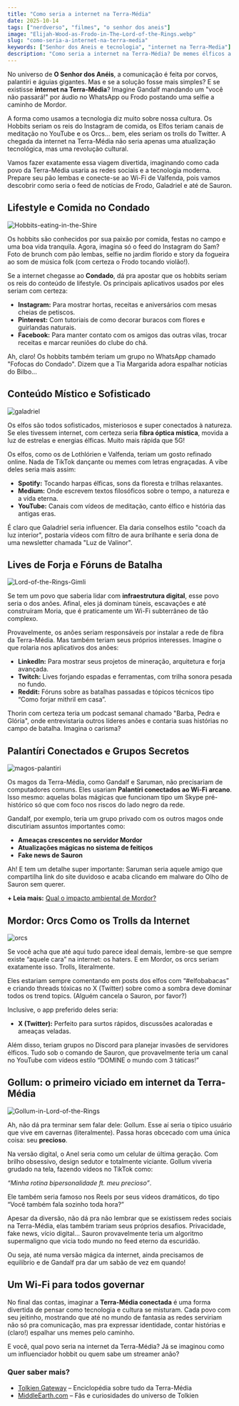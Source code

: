 ```yaml
---
title: "Como seria a internet na Terra-Média"
date: 2025-10-14
tags: ["nerdverso", "filmes", "o senhor dos aneis"]
image: "Elijah-Wood-as-Frodo-in-The-Lord-of-the-Rings.webp"
slug: "como-seria-a-internet-na-terra-media"
keywords: ["Senhor dos Aneis e tecnologia", "internet na Terra-Media"]
description: "Como seria a internet na Terra-Média? De memes élficos a lives de anões, uma viagem divertida pelo universo de Tolkien!"
---
```


No universo de **O Senhor dos Anéis**, a comunicação é feita por corvos, palantíri e águias gigantes. Mas e se a solução fosse mais simples? E se existisse **internet na Terra-Média**? Imagine Gandalf mandando um "você não passará!" por áudio no WhatsApp ou Frodo postando uma selfie a caminho de Mordor.

A forma como usamos a tecnologia diz muito sobre nossa cultura. Os Hobbits seriam os reis do Instagram de comida, os Elfos teriam canais de meditação no YouTube e os Orcs... bem, eles seriam os trolls do Twitter. A chegada da internet na Terra-Média não seria apenas uma atualização tecnológica, mas uma revolução cultural.

Vamos fazer exatamente essa viagem divertida, imaginando como cada povo da Terra-Média usaria as redes sociais e a tecnologia moderna. Prepare seu pão lembas e conecte-se ao Wi-Fi de Valfenda, pois vamos descobrir como seria o feed de notícias de Frodo, Galadriel e até de Sauron.

## Lifestyle e Comida no Condado

![Hobbits-eating-in-the-Shire](Hobbits-eating-in-the-Shire.webp)

Os hobbits são conhecidos por sua paixão por comida, festas no campo e uma boa vida tranquila. Agora, imagina só o feed do Instagram do Sam? Foto de brunch com pão lembas, selfie no jardim florido e story da fogueira ao som de música folk (com certeza o Frodo tocando violão!).

Se a internet chegasse ao **Condado**, dá pra apostar que os hobbits seriam os reis do conteúdo de lifestyle. Os principais aplicativos usados por eles seriam com certeza:

*   **Instagram:** Para mostrar hortas, receitas e aniversários com mesas cheias de petiscos.
*   **Pinterest:** Com tutoriais de como decorar buracos com flores e guirlandas naturais.
*   **Facebook:** Para manter contato com os amigos das outras vilas, trocar receitas e marcar reuniões do clube do chá.

Ah, claro! Os hobbits também teriam um grupo no WhatsApp chamado "Fofocas do Condado". Dizem que a Tia Margarida adora espalhar notícias do Bilbo...

## Conteúdo Místico e Sofisticado

![galadriel](galadriel.webp)

Os elfos são todos sofisticados, misteriosos e super conectados à natureza. Se eles tivessem internet, com certeza seria **fibra óptica mística**, movida a luz de estrelas e energias élficas. Muito mais rápida que 5G!

Os elfos, como os de Lothlórien e Valfenda, teriam um gosto refinado online. Nada de TikTok dançante ou memes com letras engraçadas. A vibe deles seria mais assim:

*   **Spotify:** Tocando harpas élficas, sons da floresta e trilhas relaxantes.
*   **Medium:** Onde escrevem textos filosóficos sobre o tempo, a natureza e a vida eterna.
*   **YouTube:** Canais com vídeos de meditação, canto élfico e história das antigas eras.

É claro que Galadriel seria influencer. Ela daria conselhos estilo "coach da luz interior", postaria vídeos com filtro de aura brilhante e seria dona de uma newsletter chamada "Luz de Valinor".

## Lives de Forja e Fóruns de Batalha

![Lord-of-the-Rings-Gimli](Lord-of-the-Rings-Gimli.webp)

Se tem um povo que saberia lidar com **infraestrutura digital**, esse povo seria o dos anões. Afinal, eles já dominam túneis, escavações e até construíram Moria, que é praticamente um Wi-Fi subterrâneo de tão complexo.

Provavelmente, os anões seriam responsáveis por instalar a rede de fibra da Terra-Média. Mas também teriam seus próprios interesses. Imagine o que rolaria nos aplicativos dos anões:

*   **LinkedIn:** Para mostrar seus projetos de mineração, arquitetura e forja avançada.
*   **Twitch:** Lives forjando espadas e ferramentas, com trilha sonora pesada no fundo.
*   **Reddit:** Fóruns sobre as batalhas passadas e tópicos técnicos tipo “Como forjar mithril em casa”.

Thorin com certeza teria um podcast semanal chamado "Barba, Pedra e Glória", onde entrevistaria outros líderes anões e contaria suas histórias no campo de batalha. Imagina o carisma?

## Palantíri Conectados e Grupos Secretos

![magos-palantiri](Lord-of-the-Rings.webp)

Os magos da Terra-Média, como Gandalf e Saruman, não precisariam de computadores comuns. Eles usariam **Palantíri conectados ao Wi-Fi arcano**. Isso mesmo: aquelas bolas mágicas que funcionam tipo um Skype pré-histórico só que com foco nos riscos do lado negro da rede.

Gandalf, por exemplo, teria um grupo privado com os outros magos onde discutiriam assuntos importantes como:

*   **Ameaças crescentes no servidor Mordor**
*   **Atualizações mágicas no sistema de feitiços**
*   **Fake news de Sauron**

Ah! E tem um detalhe super importante: Saruman seria aquele amigo que compartilha link do site duvidoso e acaba clicando em malware do Olho de Sauron sem querer.

**+ Leia mais:** [Qual o impacto ambiental de Mordor?](/qual-o-impacto-ambiental-de-mordor/)

## Mordor: Orcs Como os Trolls da Internet

![orcs](os-aneis-do-poder-orc.webp)

Se você acha que até aqui tudo parece ideal demais, lembre-se que sempre existe “aquele cara” na internet: os haters. E em Mordor, os orcs seriam exatamente isso. Trolls, literalmente.

Eles estariam sempre comentando em posts dos elfos com “#elfobabacas” e criando threads tóxicas no X (Twitter) sobre como a sombra deve dominar todos os trend topics. (Alguém cancela o Sauron, por favor?)

Inclusive, o app preferido deles seria:

*   **X (Twitter):** Perfeito para surtos rápidos, discussões acaloradas e ameaças veladas.

Além disso, teriam grupos no Discord para planejar invasões de servidores élficos. Tudo sob o comando de Sauron, que provavelmente teria um canal no YouTube com vídeos estilo “DOMINE o mundo com 3 táticas!”

## Gollum: o primeiro viciado em internet da Terra-Média

![Gollum-in-Lord-of-the-Rings](Gollum-in-Lord-of-the-Rings.webp)

Ah, não dá pra terminar sem falar dele: Gollum. Esse aí seria o típico usuário que vive em cavernas (literalmente). Passa horas obcecado com uma única coisa: seu **precioso**.

Na versão digital, o Anel seria como um celular de última geração. Com brilho obsessivo, design sedutor e totalmente viciante. Gollum viveria grudado na tela, fazendo vídeos no TikTok como:

_“Minha rotina bipersonalidade ft. meu precioso”_.

Ele também seria famoso nos Reels por seus vídeos dramáticos, do tipo “Você também fala sozinho toda hora?”

Apesar da diversão, não dá pra não lembrar que se existissem redes sociais na Terra-Média, elas também trariam seus próprios desafios. Privacidade, fake news, vício digital... Sauron provavelmente teria um algoritmo supermaligno que vicia todo mundo no feed eterno da escuridão.

Ou seja, até numa versão mágica da internet, ainda precisamos de equilíbrio e de Gandalf pra dar um sabão de vez em quando!

## Um Wi-Fi para todos governar

No final das contas, imaginar a **Terra-Média conectada** é uma forma divertida de pensar como tecnologia e cultura se misturam. Cada povo com seu jeitinho, mostrando que até no mundo de fantasia as redes serviriam não só pra comunicação, mas pra expressar identidade, contar histórias e (claro!) espalhar uns memes pelo caminho.

E você, qual povo seria na internet da Terra-Média? Já se imaginou como um influenciador hobbit ou quem sabe um streamer anão?

### Quer saber mais?

*   [Tolkien Gateway](https://tolkiengateway.net) – Enciclopédia sobre tudo da Terra-Média
*   [MiddleEarth.com](https://middleearth.com) – Fãs e curiosidades do universo de Tolkien